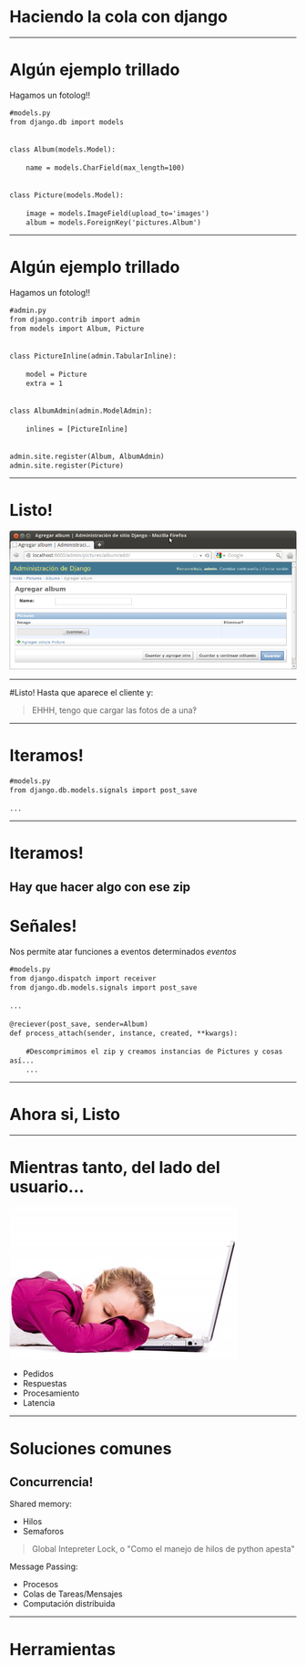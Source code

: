 # Haciendo la cola con django
---

# Algún ejemplo trillado

Hagamos un fotolog!!

    #models.py
    from django.db import models

    
    class Album(models.Model):

        name = models.CharField(max_length=100)
        
        
    class Picture(models.Model):

        image = models.ImageField(upload_to='images')
        album = models.ForeignKey('pictures.Album')

---
# Algún ejemplo trillado

Hagamos un fotolog!!
    
    #admin.py
    from django.contrib import admin
    from models import Album, Picture


    class PictureInline(admin.TabularInline):

        model = Picture
        extra = 1


    class AlbumAdmin(admin.ModelAdmin):

        inlines = [PictureInline]
        

    admin.site.register(Album, AlbumAdmin)
    admin.site.register(Picture)

---
# Listo!

![admin](img/admin.png)

---

#Listo!
Hasta que aparece el cliente y:

> EHHH, tengo que cargar las fotos de a una‽
---
# Iteramos!

    #models.py
    from django.db.models.signals import post_save

    ...

---
# Iteramos!

Hay que hacer algo con ese zip
---

# Señales!

Nos permite atar funciones a eventos determinados *eventos*

    #models.py
    from django.dispatch import receiver
    from django.db.models.signals import post_save

    ...

    @reciever(post_save, sender=Album)
    def process_attach(sender, instance, created, **kwargs):
        
        #Descomprimimos el zip y creamos instancias de Pictures y cosas así...
        ...
---
# Ahora si, Listo

---
# Mientras tanto, del lado del usuario...

![muertodeespera](img/tiredcompuser.jpg)
        
        
- Pedidos
- Respuestas
- Procesamiento
- Latencia
---

# Soluciones comunes

## Concurrencia!


Shared memory:
- Hilos
- Semaforos

> Global Intepreter Lock, o "Como el manejo de hilos de python apesta"

Message Passing:

- Procesos
- Colas de Tareas/Mensajes
- Computación distribuida

---

# Herramientas


